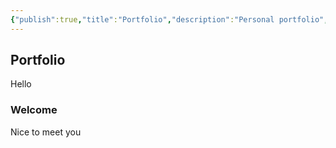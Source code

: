 ```yaml
---
{"publish":true,"title":"Portfolio","description":"Personal portfolio","created":"Monday, January 29th 2024, 3:05:46 pm","modified":"Friday, April 26th 2024, 11:00:57 pm","cssclasses":"mado-heading"}
---
```



## Portfolio

Hello

### Welcome

Nice to meet you

<!--
CV: [English CV](https://rxresu.me/saberzero1/curriculum-vitae-english) [Dutch CV](https://rxresu.me/saberzero1/curriculum-vitae-dutch)

```python
print("Hello World")
```

[![GitHub User Stats](https://raw.githubusercontent.com/saberzero1/saberzero1/old/general.svg)](https://github.com/saberzero1)

[![LeetCode Profile](https://raw.githubusercontent.com/saberzero1/saberzero1/old/leetcode.svg)](https://leetcode.com/saberzero1/)
-->
